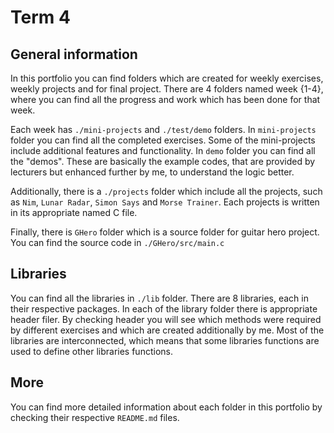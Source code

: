 # Term 4

## General information
In this portfolio you can find folders which are created for weekly exercises, weekly projects and for final project. 
There are 4 folders named week {1-4}, where you can find all the progress and work which has been done for that week.

Each week has `./mini-projects` and `./test/demo` folders. In `mini-projects` folder you can find all the completed exercises. 
Some of the mini-projects include additional features and functionality. In `demo` folder you can find all the "demos". These are
basically the example codes, that are provided by lecturers but enhanced further by me, to understand the logic better.  

Additionally, there is a `./projects` folder which include all the projects, such as `Nim`, `Lunar Radar`, `Simon Says` and 
`Morse Trainer`. Each projects is written in its appropriate named C file. 

Finally, there is `GHero` folder which is a source folder for guitar hero project. You can find the source code in 
`./GHero/src/main.c`


## Libraries 

You can find all the libraries in `./lib` folder. There are 8 libraries, each in their respective packages.
In each of the library folder there is appropriate header filer. By checking header you will see which methods were required by 
different exercises and which are created additionally by me. Most of the libraries are interconnected, which means that some 
libraries functions are used to define other libraries functions. 


## More 
You can find more detailed information about each folder in this portfolio by checking their respective `README.md` files.